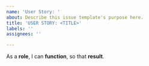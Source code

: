 ```yaml
---
name: 'User Story: '
about: Describe this issue template's purpose here.
title: 'USER STORY: <TITLE>'
labels: ''
assignees: ''

---
```


As a **role**, I can **function**, so that **result**.
